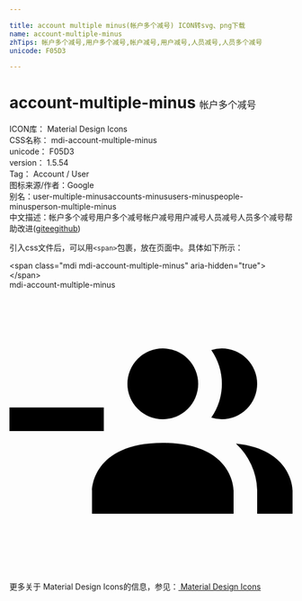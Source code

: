 ```yaml
---

title: account multiple minus(帐户多个减号) ICON转svg、png下载
name: account-multiple-minus
zhTips: 帐户多个减号,用户多个减号,帐户减号,用户减号,人员减号,人员多个减号
unicode: F05D3

---
```


# account-multiple-minus  <small style="font-size: 60%;font-weight: 100">帐户多个减号</small>


<div class="detail-page">
<p>
<span>
ICON库：
<span class="badge-secondary badge">Material Design Icons</span> 
</span>
<br/>
<span>
CSS名称：
<span class="badge-secondary badge">mdi-account-multiple-minus</span> 
</span>
<br/>
<span>
unicode：
<span class="badge-secondary badge">F05D3</span> 
</span>
<br/>
<span>
version：
<span class="badge-secondary badge">1.5.54</span> 
</span>
<br/>
<span>Tag：
<span class="badge-light badge">Account / User</span>
</span>
<br/>
<span>图标来源/作者：<span class="badge-light badge">Google</span></span> 
<br/>
<span>别名：<span class="badge-light badge">user-multiple-minus</span><span class="badge-light badge">accounts-minus</span><span class="badge-light badge">users-minus</span><span class="badge-light badge">people-minus</span><span class="badge-light badge">person-multiple-minus</span></span><br/><span class="zh-detail">中文描述：<span class="badge-primary badge">帐户多个减号</span><span class="badge-primary badge">用户多个减号</span><span class="badge-primary badge">帐户减号</span><span class="badge-primary badge">用户减号</span><span class="badge-primary badge">人员减号</span><span class="badge-primary badge">人员多个减号</span><span class="help-link"><span>帮助改进</span>(<a href="https://gitee.com/liuwave/icon-helper/edit/master/json/material/account-multiple-minus.json" target="_blank" rel="noopener noreferrer">gitee</a><a href="https://github.com/liuwave/icon-helper/edit/master/json/material/account-multiple-minus.json" target="_blank" rel="noopener noreferrer">github</a></span>)</span><br/>
</p>
</div>
<div class="alert alert-dark">
  <i class="mdi mdi-account-multiple-minus mdi-48px"></i>
  <i class="mdi mdi-account-multiple-minus mdi-36px"></i>
  <i class="mdi mdi-account-multiple-minus mdi-24px"></i>
  <i class="mdi mdi-account-multiple-minus mdi-18px"></i>
</div>
<div>
  <p>引入css文件后，可以用<code>&lt;span&gt;</code>包裹，放在页面中。具体如下所示：    
  </p>
  <div class="alert alert-primary" style="font-size: 14px">
    &lt;span class="mdi mdi-account-multiple-minus" aria-hidden="true"&gt;&lt;/span&gt;
    <copy-btn content='<span class="mdi mdi-account-multiple-minus" aria-hidden="true"></span>'></copy-btn>
  </div>
  <div class="alert alert-secondary">
    <i class="mdi mdi-account-multiple-minus"
    style="font-size: 24px"
    aria-hidden="true"></i> mdi-account-multiple-minus
    <copy-btn content="mdi-account-multiple-minus" btn-title="复制图标名称"></copy-btn>
  </div>
</div>
<div id="svg" class="svg-wrap">
<svg xmlns="http://www.w3.org/2000/svg" viewBox="0 0 24 24"><path d="M19 17V19H7V17S7 13 13 13 19 17 19 17M16 8A3 3 0 1 0 13 11A3 3 0 0 0 16 8M19.2 13.06A5.6 5.6 0 0 1 21 17V19H24V17S24 13.55 19.2 13.06M18 5A2.91 2.91 0 0 0 17.11 5.14A5 5 0 0 1 17.11 10.86A2.91 2.91 0 0 0 18 11A3 3 0 0 0 18 5M8 10H0V12H8Z" /></svg>
</div>
<detail full-name='mdi-account-multiple-minus'></detail>
    
<div><p>更多关于 Material Design Icons的信息，参见：<a target="_blank" href="https://iconhelper.cn/material.html"> Material Design Icons</a>
</p></div>
